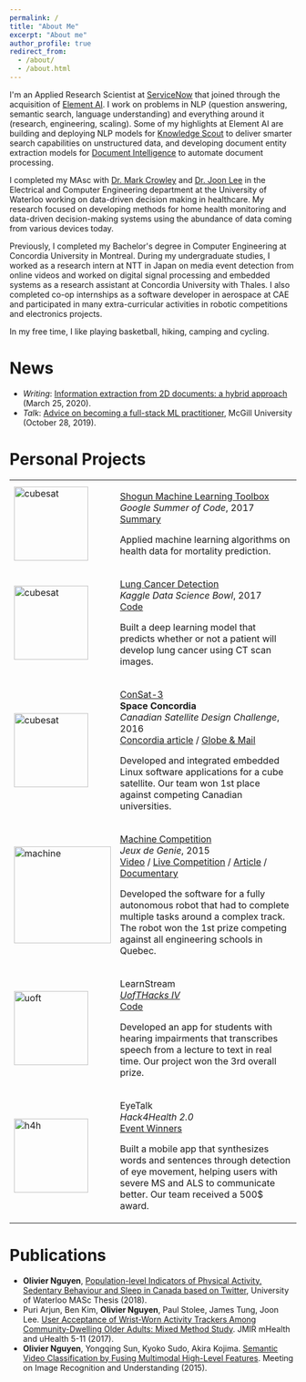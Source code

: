 ```yaml
---
permalink: /
title: "About Me"
excerpt: "About me"
author_profile: true
redirect_from: 
  - /about/
  - /about.html
---
```


I'm an Applied Research Scientist at [ServiceNow](https://www.servicenow.com/) that joined through the acquisition of [Element AI](http://elementai.com). I work on problems in NLP (question answering, semantic search, language understanding) and everything around it (research, engineering, scaling).
Some of my highlights at Element AI are building and deploying NLP models for [Knowledge Scout](https://www.elementai.com/products/knowledge-scout) to deliver smarter search capabilities on unstructured data, and developing document entity extraction models for [Document Intelligence](https://www.elementai.com/products/document-intelligence) to automate document processing.

I completed my MAsc with [Dr. Mark Crowley](https://markcrowley.ca/) and [Dr. Joon Lee](https://www.ucalgary.ca/future-students/graduate/supervisor/joon-lee) in the Electrical and Computer Engineering department at the University of Waterloo working on data-driven decision making in healthcare. My research focused on developing methods for home health monitoring and data-driven decision-making systems using the abundance of data coming from various devices today. 

Previously, I completed my Bachelor's degree in Computer Engineering at Concordia University in Montreal. During my undergraduate studies, I worked as a research intern at NTT in Japan on media event detection from online videos and worked on digital signal processing and embedded systems as a research assistant at Concordia University with Thales. I also completed co-op internships as a software developer in aerospace at CAE and participated in many extra-curricular activities in robotic competitions and electronics projects.
 
In my free time, I like playing basketball, hiking, camping and cycling.



News
======

- *Writing*: [Information extraction from 2D documents: a hybrid approach](https://www.elementai.com/news/2020/information-extraction-from-2d-documents-a-hybrid-approach) (March 25, 2020).
- *Talk*: [Advice on becoming a full-stack ML practitioner](/files/mcgill-talk.pdf), McGill University (October 28, 2019).



Personal Projects
======

  <table width="100%" align="center" border="0" cellpadding="20">
    <tr>
      <td width="25%"><img src="images/shogun.png" alt="cubesat" width="130" height="130"></td>
      <td width="75%" valign="top">
        <p>
          <a href="https://shogun.ml">
            <papertitle>Shogun Machine Learning Toolbox</papertitle>
          </a>
          <br>
          <em>Google Summer of Code</em>, 2017
          <br>
          <a href="https://gist.github.com/olinguyen/510f29a2dfeeca1aa30ac9bc2b474580">Summary</a>
          <br>
          <p>
            Applied machine learning algorithms on health data for mortality prediction.
          </p>
        </p>
      </td>
    </tr>
    <tr>
      <td width="25%"><img src="images/kaggle.png" alt="cubesat" width="130" height="130"></td>
      <td width="75%" valign="top">
        <p>
          <a href="https://www.kaggle.com/c/data-science-bowl-2017">
            <papertitle>Lung Cancer Detection</papertitle>
          </a>
          <br>
          <em>Kaggle Data Science Bowl</em>, 2017
          <br>
          <a href="https://github.com/olinguyen/kaggle-lung-cancer-detection">Code</a> 
          <br>
          <p>
            Built a deep learning model that predicts whether or not a patient will develop lung cancer using CT scan images.
          </p>
        </p>
      </td>
    </tr>
    <tr>
      <td width="25%"><img src="images/cubesat.png" alt="cubesat" width="130" height="130"></td>
      <td width="75%" valign="top">
        <p>
          <a href="https://spaceconcordia.ca">
            <papertitle>ConSat-3</papertitle>
          </a>
          <br>
          <strong>Space Concordia</strong> 
          <br>
          <em>Canadian Satellite Design Challenge</em>, 2016
          <br>
          <a href="http://www.concordia.ca/cunews/main/stories/2016/06/27/stratospheric-successes-for-space-concordia-satellite-rocketry.html">Concordia article</a> / 
          <a href="https://www.theglobeandmail.com/news/national/education/university-students-design-self-healing-satellites/article17221271">Globe & Mail</a>
          <br>
          <p>
            Developed and integrated embedded Linux software applications for a cube satellite. Our team won 1st place against competing Canadian universities.
          </p>
        </p>
      </td>
    </tr>
    <tr>
      <td width="25%"><img src="images/machine.png" alt="machine" width="170" height="170"></td>
      <td width="75%" valign="top">
        <p>
          <a href="https://jeuxdegenie.qc.ca">
            <papertitle>Machine Competition</papertitle>
          </a>
          <br>
          <em>Jeux de Genie</em>, 2015
          <br>
          <a href="https://www.youtube.com/watch?v=Ur3Zk_mePiM&feature=youtu.be">Video</a> /
          <a href="https://www.youtube.com/watch?v=Yya6PEEoIAk">Live Competition</a> /
          <a href="http://www.concordia.ca/cunews/main/stories/2015/01/19/historic-finish-for-concordia-students-at-quebec-engineering-games.html">Article</a> /
          <a href="https://vimeo.com/120708618">Documentary</a>
          <br>
          <p>
            Developed the software for a fully autonomous robot that had to complete multiple tasks around a complex track. The robot won the 1st prize competing against all engineering schools in Quebec. 
          </p>
        </p>
      </td>
    </tr>
    <tr>
      <td width="25%"><img src="images/uofthacks.png" alt="uoft" width="130" height="130"></td>
      <td width="75%" valign="top">
        <p>
          <papertitle>LearnStream</papertitle>
          <br>
          <a href="https://www.hackerearth.com/challenges/hackathon/uofthacks-iv/">
          <em>UofTHacks IV</em>
          </a>
          <br>
          <a href="https://github.com/Lauraxia/HearingAid">Code</a>
          <br>
          <p>
            Developed an app for students with hearing impairments that transcribes speech from a lecture to text in real time. Our project won the 3rd overall prize.
          </p>
        </p>
      </td>
    </tr>
    <tr>
      <td width="25%"><img src="images/h4h.png" alt="h4h" width="130" height="130"></td>
      <td width="75%" valign="top">
        <p>
          <papertitle>EyeTalk</papertitle>
          <br>
          <em>Hack4Health 2.0</em>
          <br>
          <a href="https://uwaterloo.ca/hack4health/about-hack4health/hack4health-20-winners">Event Winners</a>
          <br>
          <p>
            Built a mobile app that synthesizes words and sentences through detection of eye movement, helping users with severe MS and ALS to communicate better. Our team received a 500$ award.
          </p>
        </p>
      </td>
    </tr>
  </table>


Publications
======

- **Olivier Nguyen**, [Population-level Indicators of Physical Activity, Sedentary Behaviour and Sleep in Canada based on Twitter](https://uwspace.uwaterloo.ca/handle/10012/13603), University of Waterloo MASc Thesis (2018).
- Puri Arjun, Ben Kim, **Olivier Nguyen**, Paul Stolee, James Tung, Joon Lee. [User Acceptance of Wrist-Worn Activity Trackers Among Community-Dwelling Older Adults: Mixed Method Study](https://www.ncbi.nlm.nih.gov/pmc/articles/PMC5707431/). JMIR mHealth and uHealth 5-11 (2017).
- **Olivier Nguyen**, Yongqing Sun, Kyoko Sudo, Akira Kojima. [Semantic Video Classification by Fusing Multimodal
High-Level Features](http://cvim.ipsj.or.jp/MIRU2015/index.php?id=program). Meeting on Image Recognition and Understanding (2015).

